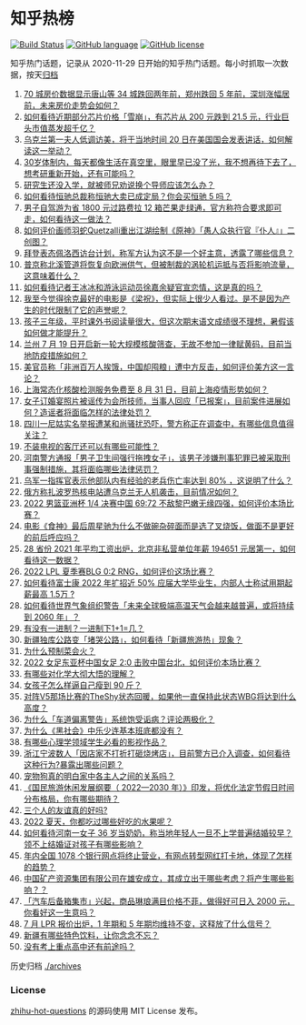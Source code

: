 # 知乎热榜
[![Build Status](https://github.com/ToWeLong/zhihu-hot-questions/workflows/CI/badge.svg)](https://github.com/ToWeLong/zhihu-hot-questions/actions)
[![GitHub language](https://img.shields.io/badge/language-golang-orange.svg)](https://golang.org/)
[![GitHub license](https://img.shields.io/github/license/ToWeLong/zhihu-hot-questions)](https://github.com/ToWeLong/zhihu-hot-questions/blob/main/LICENSE)

知乎热门话题，记录从 2020-11-29 日开始的知乎热门话题。每小时抓取一次数据，按天[归档](./archives)

<!-- BEGIN -->

1. [70 城房价数据显示唐山等 34 城跌回两年前，郑州跌回 5 年前，深圳涨幅居前，未来房价走势会如何？](https://www.zhihu.com/question/544341537)
1. [如何看待近期部分芯片价格「雪崩」，有芯片从 200 元跌到 21.5 元，行业巨头市值蒸发超千亿？](https://www.zhihu.com/question/544177193)
1. [乌克兰第一夫人低调访美，将于当地时间 20 日在美国国会发表讲话，如何解读这一举动？](https://www.zhihu.com/question/544298947)
1. [30岁体制内，每天都像生活在真空里，眼里早已没了光，我不想再待下去了，想考研重新开始，还有可能吗？](https://www.zhihu.com/question/541301044)
1. [研究生还没入学，就被师兄劝说换个导师应该怎么办？](https://www.zhihu.com/question/544255644)
1. [如何看待恒驰总裁称恒驰大卖已成定局？你会买恒驰 5 吗？](https://www.zhihu.com/question/544325090)
1. [男子自驾游为省 1800 元过路费拉 12 箱芒果走绿通，官方称符合要求即可走，如何看待这一做法？](https://www.zhihu.com/question/543784862)
1. [如何评价画师羽蛇Quetzalli重出江湖绘制《原神》「愚人众执行官『仆人』」二创图？](https://www.zhihu.com/question/544426473)
1. [拜登表态佩洛西访台计划，称军方认为这不是一个好主意，透露了哪些信息？](https://www.zhihu.com/question/544470096)
1. [普京称北溪管道将恢复向欧洲供气，但被制裁的涡轮机运抵与否将影响流量，这意味着什么？](https://www.zhihu.com/question/544373130)
1. [如何看待记者王冰冰和游泳运动员徐嘉余疑官宣恋情，这是真的吗？](https://www.zhihu.com/question/544352894)
1. [我至今觉得徐克最好的电影是《梁祝》，但实际上很少人看过。是不是因为产生的时代限制了它的声誉呢？](https://www.zhihu.com/question/34330930)
1. [孩子三年级，平时课外书阅读量很大，但这次期末语文成绩很不理想，暑假该如何做才能提升？](https://www.zhihu.com/question/537648722)
1. [兰州 7 月 19 日开启新一轮大规模核酸筛查，无故不参加一律赋黄码，目前当地防疫措施如何？](https://www.zhihu.com/question/544134014)
1. [美官员称「非洲百万人挨饿，中国却囤粮」遭中方反击，如何评价美方这一言论？](https://www.zhihu.com/question/544147124)
1. [上海常态化核酸检测服务免费至 8 月 31 日，目前上海疫情形势如何？](https://www.zhihu.com/question/544374997)
1. [女子订婚宴照片被谣传为会所技师，当事人回应「已报案」，目前案件进展如何？造谣者将面临怎样的法律处罚？](https://www.zhihu.com/question/544291716)
1. [四川一尼姑实名举报遭某和尚骚扰恐吓，警方称正在调查中，有哪些信息值得关注？](https://www.zhihu.com/question/544403008)
1. [不装电视的客厅还可以有哪些可能性？](https://www.zhihu.com/question/540177998)
1. [河南警方通报「男子卫生间强行拖拽女子」，该男子涉嫌刑事犯罪已被采取刑事强制措施，其将面临哪些法律惩罚？](https://www.zhihu.com/question/544364277)
1. [乌军一指挥官表示他部队内有经验的老兵伤亡率达到 80% ，这说明了什么？](https://www.zhihu.com/question/540140749)
1. [俄方称扎波罗热核电站遭乌克兰无人机袭击，目前情况如何？](https://www.zhihu.com/question/544403691)
1. [2022 男篮亚洲杯 1/4 决赛中国 69:72 不敌黎巴嫩无缘四强，如何评价本场比赛？](https://www.zhihu.com/question/544414748)
1. [电影《食神》最后周星驰为什么不做碗杂碎面而是选了叉烧饭，做面不是更好的前后呼应吗？](https://www.zhihu.com/question/398348580)
1. [28 省份 2021 年平均工资出炉，北京非私营单位年薪 194651 元居第一，如何看待这一数据？](https://www.zhihu.com/question/544278705)
1. [2022 LPL 夏季赛BLG 0:2 RNG，如何评价这场比赛？](https://www.zhihu.com/question/544387588)
1. [如何看待富士康 2022 年扩招近 50% 应届大学毕业生，内部人士称试用期起薪最高 1.5万 ?](https://www.zhihu.com/question/544088834)
1. [如何看待世界气象组织警告「未来全球极端高温天气会越来越普遍，或将持续到 2060 年」？](https://www.zhihu.com/question/544286968)
1. [有没有一进制？一进制下1+1=几？](https://www.zhihu.com/question/28617310)
1. [新疆独库公路变「堵哭公路」，如何看待「新疆旅游热」现象？](https://www.zhihu.com/question/544275903)
1. [为什么预制菜会火？](https://www.zhihu.com/question/460523698)
1. [2022 女足东亚杯中国女足 2:0 击败中国台北，如何评价本场比赛？](https://www.zhihu.com/question/544360443)
1. [有哪些对化学大彻大悟的理解？](https://www.zhihu.com/question/319051654)
1. [女孩子怎么样逼自己瘦到 90 斤？](https://www.zhihu.com/question/530328520)
1. [对阵V5那场比赛的TheShy状态回暖，如果他一直保持此状态WBG将达到什么高度？](https://www.zhihu.com/question/544175395)
1. [为什么「车道偏离警告」系统饱受诟病？评论两极化？](https://www.zhihu.com/question/50385207)
1. [为什么《黑社会》中乐少连基本班底都没有？](https://www.zhihu.com/question/543606613)
1. [有哪些心理学领域学生必看的影视作品？](https://www.zhihu.com/question/534565906)
1. [浙江宁波数人「因店家不打折打砸烧烤店」，目前警方已介入调查，如何看待这种行为?暴露出哪些问题？](https://www.zhihu.com/question/544327181)
1. [宠物狗真的明白家中各主人之间的关系吗？](https://www.zhihu.com/question/541478395)
1. [《国民旅游休闲发展纲要（ 2022—2030 年）》印发，将优化法定节假日时间分布格局，你有哪些期待？](https://www.zhihu.com/question/543976948)
1. [三个人的友谊真的好吗?](https://www.zhihu.com/question/544326513)
1. [2022 夏天，你都吃过哪些好吃的水果呢？](https://www.zhihu.com/question/543816317)
1. [如何看待河南一女子 36 岁当奶奶，称当地年轻人一旦不上学普遍结婚较早？领不上结婚证对孩子有哪些影响？](https://www.zhihu.com/question/544419129)
1. [年内全国 1078 个银行网点将终止营业，有网点转型网红打卡地，体现了怎样的趋势？](https://www.zhihu.com/question/544348646)
1. [中国矿产资源集团有限公司在雄安成立，其成立出于哪些考虑？将产生哪些影响？？](https://www.zhihu.com/question/544184632)
1. [「汽车后备箱集市」兴起，商品琳琅满目价格不菲，做得好可日入 2000 元，你看好这一生意吗？](https://www.zhihu.com/question/544381730)
1. [7 月 LPR 报价出炉，1 年期和 5 年期均维持不变，这释放了什么信号？](https://www.zhihu.com/question/544276639)
1. [新疆有哪些特色饮料，让你念念不忘？](https://www.zhihu.com/question/542918240)
1. [没有考上重点高中还有前途吗？](https://www.zhihu.com/question/544112741)

<!-- END -->

历史归档 [./archives](./archives)


### License
[zhihu-hot-questions](https://github.com/towelong/zhihu-hot-questions) 的源码使用 MIT License 发布。